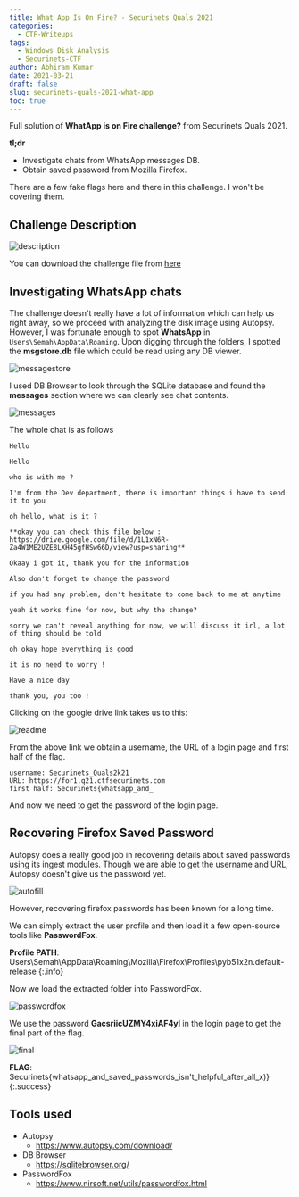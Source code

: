 ```yaml
---
title: What App Is On Fire? - Securinets Quals 2021
categories:
  - CTF-Writeups
tags: 
  - Windows Disk Analysis
  - Securinets-CTF
author: Abhiram Kumar
date: 2021-03-21
draft: false
slug: securinets-quals-2021-what-app
toc: true
---
```


Full solution of **WhatApp is on Fire challenge?** from Securinets Quals 2021.

<!--more-->

**tl;dr**

+ Investigate chats from WhatsApp messages DB.
+ Obtain saved password from Mozilla Firefox.

There are a few fake flags here and there in this challenge. I won't be covering them.

## Challenge Description

![description](/images/CTF/SecurinetsQuals/whatapp/description.png)

You can download the challenge file from [here](https://drive.google.com/file/d/13W2EP5G1ceFTMRLdaBU_6IiwhAgZlwLq/view?usp=sharing)

## Investigating WhatsApp chats

The challenge doesn't really have a lot of information which can help us right away, so we proceed with analyzing the disk image using Autopsy. However, I was fortunate enough to spot **WhatsApp** in `Users\Semah\AppData\Roaming`. Upon digging through the folders, I spotted the **msgstore.db** file which could be read using any DB viewer.

![messagestore](/images/CTF/SecurinetsQuals/whatapp/messagestore.png)

I used DB Browser to look through the SQLite database and found the **messages** section where we can clearly see chat contents.

![messages](/images/CTF/SecurinetsQuals/whatapp/messages.png)

The whole chat is as follows

```
Hello

Hello

who is with me ?

I'm from the Dev department, there is important things i have to send it to you

oh hello, what is it ?

**okay you can check this file below : https://drive.google.com/file/d/1L1xN6R-Za4W1ME2UZE8LXH45gfHSw66D/view?usp=sharing**

Okaay i got it, thank you for the information

Also don't forget to change the password

if you had any problem, don't hesitate to come back to me at anytime

yeah it works fine for now, but why the change?

sorry we can't reveal anything for now, we will discuss it irl, a lot of thing should be told

oh okay hope everything is good

it is no need to worry ! 

Have a nice day

thank you, you too !
```

Clicking on the google drive link takes us to this:

![readme](/images/CTF/SecurinetsQuals/whatapp/readme.png)

From the above link we obtain a username, the URL of a login page and first half of the flag.

```
username: Securinets_Quals2k21
URL: https://for1.q21.ctfsecurinets.com
first half: Securinets{whatsapp_and_
```

And now we need to get the password of the login page.

## Recovering Firefox Saved Password

Autopsy does a really good job in recovering details about saved passwords using its ingest modules. Though we are able to get the username and URL, Autopsy doesn't give us the password yet.

![autofill](/images/CTF/SecurinetsQuals/whatapp/autofill.png)

However, recovering firefox passwords has been known for a long time.

We can simply extract the user profile and then load it a few open-source tools like **PasswordFox**.

**Profile PATH**: Users\Semah\AppData\Roaming\Mozilla\Firefox\Profiles\pyb51x2n.default-release
{:.info}

Now we load the extracted folder into PasswordFox.

![passwordfox](/images/CTF/SecurinetsQuals/whatapp/passwordfox.png)

We use the password **GacsriicUZMY4xiAF4yl** in the login page to get the final part of the flag.

![final](/images/CTF/SecurinetsQuals/whatapp/final.gif)

**FLAG**: Securinets{whatsapp_and_saved_passwords_isn't_helpful_after_all_x)}
{:.success}

## Tools used

+ Autopsy
  + <https://www.autopsy.com/download/>
+ DB Browser
  + <https://sqlitebrowser.org/>
+ PasswordFox
  + <https://www.nirsoft.net/utils/passwordfox.html>